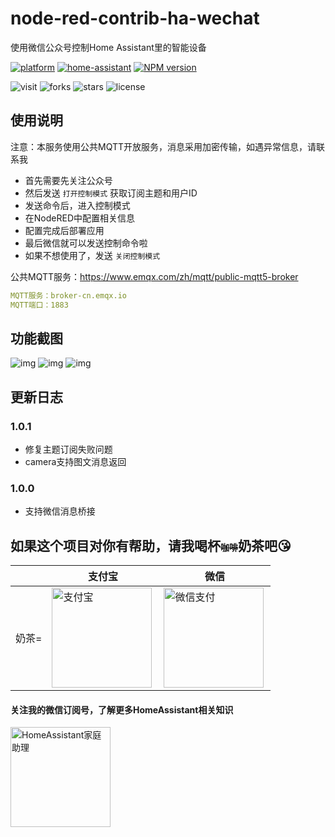 # node-red-contrib-ha-wechat
使用微信公众号控制Home Assistant里的智能设备

[![platform](https://img.shields.io/badge/platform-Node--RED-red)](https://flows.nodered.org/node/node-red-contrib-ha-wechat)
[![home-assistant](https://img.shields.io/badge/Home-Assistant-%23049cdb)](https://www.home-assistant.io/)
[![NPM version](https://img.shields.io/npm/v/node-red-contrib-ha-wechat.svg?style=flat-square)](https://www.npmjs.com/package/node-red-contrib-ha-wechat)

![visit](https://visitor-badge.glitch.me/badge?page_id=shaonianzhentan.node-red-contrib-ha-wechat&left_text=visit)
![forks](https://img.shields.io/github/forks/shaonianzhentan/node-red-contrib-ha-wechat)
![stars](https://img.shields.io/github/stars/shaonianzhentan/node-red-contrib-ha-wechat)
![license](https://img.shields.io/github/license/shaonianzhentan/node-red-contrib-ha-wechat)

## 使用说明

注意：本服务使用公共MQTT开放服务，消息采用加密传输，如遇异常信息，请联系我

- 首先需要先关注公众号
- 然后发送 `打开控制模式` 获取订阅主题和用户ID
- 发送命令后，进入控制模式
- 在NodeRED中配置相关信息
- 配置完成后部署应用
- 最后微信就可以发送控制命令啦
- 如果不想使用了，发送 `关闭控制模式`

公共MQTT服务：https://www.emqx.com/zh/mqtt/public-mqtt5-broker
```yaml
MQTT服务：broker-cn.emqx.io
MQTT端口：1883
```

## 功能截图

![img](https://cdn.jsdelivr.net/gh/shaonianzhentan/image@main/node-red-contrib-ha-wechat/1.png)
![img](https://cdn.jsdelivr.net/gh/shaonianzhentan/image@main/node-red-contrib-ha-wechat/2.png)
![img](https://cdn.jsdelivr.net/gh/shaonianzhentan/image@main/node-red-contrib-ha-wechat/3.png)

## 更新日志

### 1.0.1
- 修复主题订阅失败问题
- camera支持图文消息返回

### 1.0.0
- 支持微信消息桥接

## 如果这个项目对你有帮助，请我喝杯<del style="font-size: 14px;">咖啡</del>奶茶吧😘
|  |支付宝|微信|
|---|---|---|
奶茶= | <img src="https://cdn.jsdelivr.net/gh/shaonianzhentan/ha-docs@master/docs/img/alipay.png" align="left" height="160" width="160" alt="支付宝" title="支付宝">  |  <img src="https://cdn.jsdelivr.net/gh/shaonianzhentan/ha-docs@master/docs/img/wechat.png" align="left" height="160" width="160" alt="微信支付" title="微信">

#### 关注我的微信订阅号，了解更多HomeAssistant相关知识
<img src="https://cdn.jsdelivr.net/gh/shaonianzhentan/ha-docs@master/docs/img/wechat-channel.png" align="left" height="160" alt="HomeAssistant家庭助理" title="HomeAssistant家庭助理"> 
